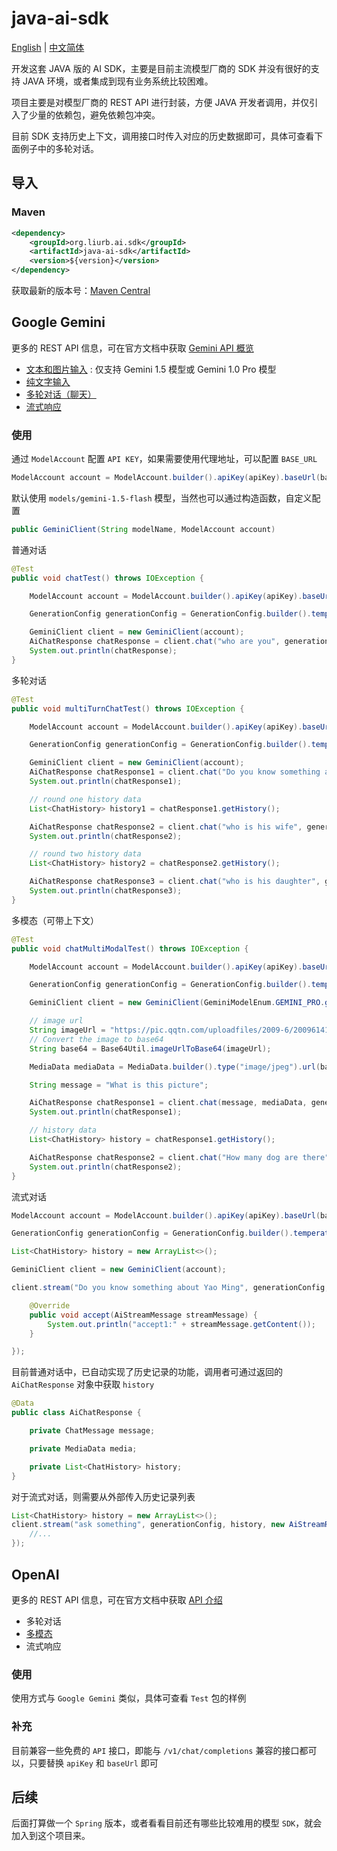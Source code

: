 # java-ai-sdk

[English](README.md) | [中文简体](README_CN.md)

开发这套 JAVA 版的 AI SDK，主要是目前主流模型厂商的 SDK 并没有很好的支持 JAVA 环境，或者集成到现有业务系统比较困难。

项目主要是对模型厂商的 REST API 进行封装，方便 JAVA 开发者调用，并仅引入了少量的依赖包，避免依赖包冲突。

目前 SDK 支持历史上下文，调用接口时传入对应的历史数据即可，具体可查看下面例子中的多轮对话。

## 导入

### Maven

```xml
<dependency>
    <groupId>org.liurb.ai.sdk</groupId>
    <artifactId>java-ai-sdk</artifactId>
    <version>${version}</version>
</dependency>
```

获取最新的版本号：[Maven Central](https://central.sonatype.com/artifact/org.liurb.ai.sdk/java-ai-sdk)

## Google Gemini

更多的 REST API 信息，可在官方文档中获取 [Gemini API 概览](https://ai.google.dev/gemini-api/docs/api-overview?hl=zh-cn)

- [文本和图片输入](https://ai.google.dev/gemini-api/docs/api-overview?hl=zh-cn#text_image_input) : 仅支持 Gemini 1.5 模型或 Gemini 1.0 Pro 模型
- [纯文字输入](https://ai.google.dev/gemini-api/docs/api-overview?hl=zh-cn#text_only_input)
- [多轮对话（聊天）](https://ai.google.dev/gemini-api/docs/api-overview?hl=zh-cn#chat)
- [流式响应](https://ai.google.dev/gemini-api/docs/api-overview?hl=zh-cn#stream)

### 使用

通过 `ModelAccount` 配置 `API KEY`，如果需要使用代理地址，可以配置 `BASE_URL`

```java
ModelAccount account = ModelAccount.builder().apiKey(apiKey).baseUrl(baseUrl).build();
```

默认使用 `models/gemini-1.5-flash` 模型，当然也可以通过构造函数，自定义配置

```java
public GeminiClient(String modelName, ModelAccount account) 
```

普通对话

```java
@Test
public void chatTest() throws IOException {

    ModelAccount account = ModelAccount.builder().apiKey(apiKey).baseUrl(baseUrl).build();

    GenerationConfig generationConfig = GenerationConfig.builder().temperature(0.3).build();

    GeminiClient client = new GeminiClient(account);
    AiChatResponse chatResponse = client.chat("who are you", generationConfig);
    System.out.println(chatResponse);
}
```

多轮对话

```java
@Test
public void multiTurnChatTest() throws IOException {

    ModelAccount account = ModelAccount.builder().apiKey(apiKey).baseUrl(baseUrl).build();

    GenerationConfig generationConfig = GenerationConfig.builder().temperature(0.3).build();

    GeminiClient client = new GeminiClient(account);
    AiChatResponse chatResponse1 = client.chat("Do you know something about Yao Ming", generationConfig);
    System.out.println(chatResponse1);

    // round one history data
    List<ChatHistory> history1 = chatResponse1.getHistory();

    AiChatResponse chatResponse2 = client.chat("who is his wife", generationConfig, history1);
    System.out.println(chatResponse2);

    // round two history data
    List<ChatHistory> history2 = chatResponse2.getHistory();

    AiChatResponse chatResponse3 = client.chat("who is his daughter", generationConfig, history2);
    System.out.println(chatResponse3);
}
```

多模态（可带上下文）

```java
@Test
public void chatMultiModalTest() throws IOException {

    ModelAccount account = ModelAccount.builder().apiKey(apiKey).baseUrl(baseUrl).build();

    GenerationConfig generationConfig = GenerationConfig.builder().temperature(0.3).build();

    GeminiClient client = new GeminiClient(GeminiModelEnum.GEMINI_PRO.getName(), account);

    // image url
    String imageUrl = "https://pic.qqtn.com/uploadfiles/2009-6/2009614181816.jpg";
	// Convert the image to base64
    String base64 = Base64Util.imageUrlToBase64(imageUrl);

    MediaData mediaData = MediaData.builder().type("image/jpeg").url(base64).build();

    String message = "What is this picture";

    AiChatResponse chatResponse1 = client.chat(message, mediaData, generationConfig, null);
    System.out.println(chatResponse1);

    // history data
    List<ChatHistory> history = chatResponse1.getHistory();

    AiChatResponse chatResponse2 = client.chat("How many dog are there", generationConfig, history);
    System.out.println(chatResponse2);
}
```

流式对话

```java
ModelAccount account = ModelAccount.builder().apiKey(apiKey).baseUrl(baseUrl).build();

GenerationConfig generationConfig = GenerationConfig.builder().temperature(0.3).build();

List<ChatHistory> history = new ArrayList<>();

GeminiClient client = new GeminiClient(account);

client.stream("Do you know something about Yao Ming", generationConfig, history, new AiStreamResponseListener() {

    @Override
    public void accept(AiStreamMessage streamMessage) {
        System.out.println("accept1:" + streamMessage.getContent());
    }

});
```

目前普通对话中，已自动实现了历史记录的功能，调用者可通过返回的 `AiChatResponse` 对象中获取 `history`

```java
@Data
public class AiChatResponse {

    private ChatMessage message;

    private MediaData media;

    private List<ChatHistory> history;
}
```

对于流式对话，则需要从外部传入历史记录列表

```java
List<ChatHistory> history = new ArrayList<>();
client.stream("ask something", generationConfig, history, new AiStreamResponseListener() {
    //...
});
```

## OpenAI

更多的 REST API 信息，可在官方文档中获取 [API 介绍](https://platform.openai.com/docs/api-reference/authentication)

- 多轮对话
- [多模态](https://platform.openai.com/docs/guides/vision)
- 流式响应

### 使用

使用方式与 `Google Gemini` 类似，具体可查看 `Test` 包的样例

### 补充

目前兼容一些免费的 `API` 接口，即能与 `/v1/chat/completions` 兼容的接口都可以，只要替换 `apiKey` 和 `baseUrl` 即可

## 后续

后面打算做一个 `Spring` 版本，或者看看目前还有哪些比较难用的模型 `SDK`，就会加入到这个项目来。
